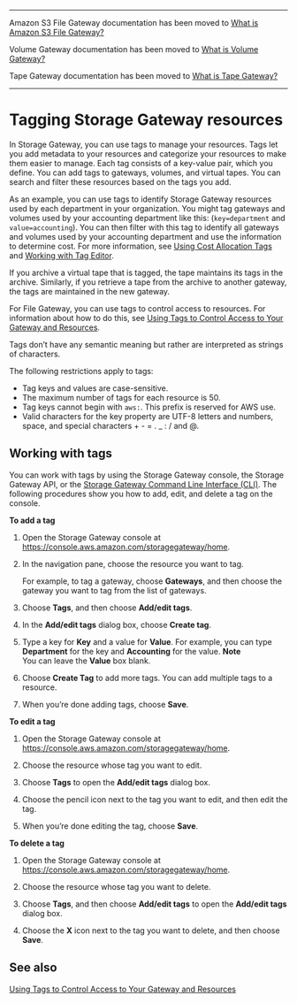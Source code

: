 --------

Amazon S3 File Gateway documentation has been moved to [What is Amazon S3 File Gateway?](https://docs.aws.amazon.com/filegateway/latest/files3/WhatIsStorageGateway.html)

Volume Gateway documentation has been moved to [What is Volume Gateway?](https://docs.aws.amazon.com/storagegateway/latest/vgw/WhatIsStorageGateway.html)

Tape Gateway documentation has been moved to [What is Tape Gateway?](https://docs.aws.amazon.com/storagegateway/latest/tgw/WhatIsStorageGateway.html)

--------

# Tagging Storage Gateway resources<a name="tagging-resources-common"></a>

In Storage Gateway, you can use tags to manage your resources\. Tags let you add metadata to your resources and categorize your resources to make them easier to manage\. Each tag consists of a key\-value pair, which you define\. You can add tags to gateways, volumes, and virtual tapes\. You can search and filter these resources based on the tags you add\.

As an example, you can use tags to identify Storage Gateway resources used by each department in your organization\. You might tag gateways and volumes used by your accounting department like this: \(`key=department` and `value=accounting`\)\. You can then filter with this tag to identify all gateways and volumes used by your accounting department and use the information to determine cost\. For more information, see [Using Cost Allocation Tags](https://docs.aws.amazon.com/awsaccountbilling/latest/aboutv2/cost-alloc-tags.html) and [Working with Tag Editor](https://docs.aws.amazon.com/ARG/latest/userguide/tag-editor.html)\.

If you archive a virtual tape that is tagged, the tape maintains its tags in the archive\. Similarly, if you retrieve a tape from the archive to another gateway, the tags are maintained in the new gateway\. 

For File Gateway, you can use tags to control access to resources\. For information about how to do this, see [Using Tags to Control Access to Your Gateway and Resources](restrict-fgw-access.md)\.

Tags don’t have any semantic meaning but rather are interpreted as strings of characters\.

The following restrictions apply to tags:
+ Tag keys and values are case\-sensitive\.
+ The maximum number of tags for each resource is 50\.
+ Tag keys cannot begin with `aws:`\. This prefix is reserved for AWS use\.
+ Valid characters for the key property are UTF\-8 letters and numbers, space, and special characters \+ \- = \. \_ : / and @\.

## Working with tags<a name="working-with-tags-common"></a>

You can work with tags by using the Storage Gateway console, the Storage Gateway API, or the [Storage Gateway Command Line Interface \(CLI\)](https://docs.aws.amazon.com/cli/latest/reference/storagegateway/index.html)\. The following procedures show you how to add, edit, and delete a tag on the console\.

**To add a tag**

1. Open the Storage Gateway console at [https://console\.aws\.amazon\.com/storagegateway/home](https://console.aws.amazon.com/storagegateway/)\.

1. In the navigation pane, choose the resource you want to tag\. 

   For example, to tag a gateway, choose **Gateways**, and then choose the gateway you want to tag from the list of gateways\.

1. Choose **Tags**, and then choose **Add/edit tags**\.

1. In the **Add/edit tags** dialog box, choose **Create tag**\.

1. Type a key for **Key** and a value for **Value**\. For example, you can type **Department** for the key and **Accounting** for the value\.
**Note**  
You can leave the **Value** box blank\.

1. Choose **Create Tag** to add more tags\. You can add multiple tags to a resource\.

1. When you’re done adding tags, choose **Save**\.

**To edit a tag**

1. Open the Storage Gateway console at [https://console\.aws\.amazon\.com/storagegateway/home](https://console.aws.amazon.com/storagegateway/)\.

1. Choose the resource whose tag you want to edit\.

1. Choose **Tags** to open the **Add/edit tags** dialog box\.

1. Choose the pencil icon next to the tag you want to edit, and then edit the tag\. 

1. When you’re done editing the tag, choose **Save**\.

**To delete a tag**

1. Open the Storage Gateway console at [https://console\.aws\.amazon\.com/storagegateway/home](https://console.aws.amazon.com/storagegateway/)\.

1. Choose the resource whose tag you want to delete\.

1. Choose **Tags**, and then choose **Add/edit tags** to open the **Add/edit tags** dialog box\.

1. Choose the **X** icon next to the tag you want to delete, and then choose **Save**\. 

## See also<a name="see-also-tags"></a>

[Using Tags to Control Access to Your Gateway and Resources](restrict-fgw-access.md)